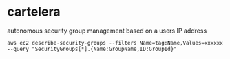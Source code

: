# cartelera
autonomous security group management based on a users IP address


```
aws ec2 describe-security-groups --filters Name=tag:Name,Values=xxxxxx --query "SecurityGroups[*].{Name:GroupName,ID:GroupId}"
```
